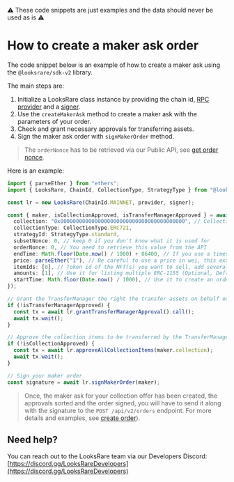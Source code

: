 :warning: These code snippets are just examples and the data should never be used as is :warning:

# How to create a maker ask order

The code snippet below is an example of how to create a maker ask using the `@looksrare/sdk-v2` library.

The main steps are:

1. Initialize a LooksRare class instance by providing the chain id, [RPC provider](https://docs.ethers.io/v5/api/providers/) and a [signer](https://docs.ethers.io/v5/api/signer/).
2. Use the `createMakerAsk` method to create a maker ask with the parameters of your order.
3. Check and grant necessary approvals for transferring assets.
4. Sign the maker ask order with `signMakerOrder` method.

> The `orderNonce` has to be retrieved via our Public API, see [get order nonce](https://looksrare.dev/v2/reference/getordernonce).

Here is an example:

```ts
import { parseEther } from "ethers";
import { LooksRare, ChainId, CollectionType, StrategyType } from "@looksrare/sdk-v2";

const lr = new LooksRare(ChainId.MAINNET, provider, signer);

const { maker, isCollectionApproved, isTransferManagerApproved } = await lr.createMakerAsk({
  collection: "0x0000000000000000000000000000000000000000", // Collection address
  collectionType: CollectionType.ERC721,
  strategyId: StrategyType.standard,
  subsetNonce: 0, // keep 0 if you don't know what it is used for
  orderNonce: 0, // You need to retrieve this value from the API
  endTime: Math.floor(Date.now() / 1000) + 86400, // If you use a timestamp in ms, the function will revert
  price: parseEther("1"), // Be careful to use a price in wei, this example is for 1 ETH
  itemIds: [0], // Token id of the NFT(s) you want to sell, add several ids to create a bundle
  amounts: [1], // Use it for listing multiple ERC-1155 (Optional, Default to [1])
  startTime: Math.floor(Date.now() / 1000), // Use it to create an order that will be valid in the future (Optional, Default to now)
});

// Grant the TransferManager the right the transfer assets on behalf od the LooksRareProtocol
if (!isTransferManagerApproved) {
  const tx = await lr.grantTransferManagerApproval().call();
  await tx.wait();
}

// Approve the collection items to be transferred by the TransferManager
if (!isCollectionApproved) {
  const tx = await lr.approveAllCollectionItems(maker.collection);
  await tx.wait();
}

// Sign your maker order
const signature = await lr.signMakerOrder(maker);
```

> Once, the maker ask for your collection offer has been created, the approvals sorted and the order signed, you will have to send it along with the signature to the `POST /api/v2/orders` endpoint. For more details and examples, see [create order](https://looksrare.dev/v2/reference/createorder)).

## Need help?

You can reach out to the LooksRare team via our Developers Discord: [https://discord.gg/LooksRareDevelopers](https://discord.gg/LooksRareDevelopers)
